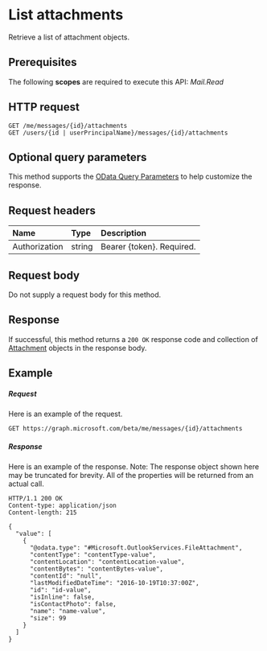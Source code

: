 # List attachments

Retrieve a list of attachment objects.
## Prerequisites
The following **scopes** are required to execute this API: _Mail.Read_ 
## HTTP request
<!-- { "blockType": "ignored" } -->
```http
GET /me/messages/{id}/attachments
GET /users/{id | userPrincipalName}/messages/{id}/attachments
```
## Optional query parameters
This method supports the [OData Query Parameters](http://developer.microsoft.com/en-us/graph/docs/overview/query_parameters) to help customize the response.

## Request headers
| Name       | Type | Description|
|:-----------|:------|:----------|
| Authorization  | string  | Bearer {token}. Required. |

## Request body
Do not supply a request body for this method.
## Response
If successful, this method returns a `200 OK` response code and collection of [Attachment](../resources/attachment.md) objects in the response body.
## Example
##### Request
Here is an example of the request.
<!-- {
  "blockType": "request",
  "name": "get_attachments"
}-->
```http
GET https://graph.microsoft.com/beta/me/messages/{id}/attachments
```
##### Response
Here is an example of the response. Note: The response object shown here may be truncated for brevity. All of the properties will be returned from an actual call.
<!-- {
  "blockType": "response",
  "truncated": true,
  "@odata.type": "microsoft.graph.attachment",
  "isCollection": true
} -->
```http
HTTP/1.1 200 OK
Content-type: application/json
Content-length: 215

{
  "value": [
    {
      "@odata.type": "#Microsoft.OutlookServices.FileAttachment",
      "contentType": "contentType-value",
      "contentLocation": "contentLocation-value",
      "contentBytes": "contentBytes-value",
      "contentId": "null",
      "lastModifiedDateTime": "2016-10-19T10:37:00Z",
      "id": "id-value",
      "isInline": false,
      "isContactPhoto": false,
      "name": "name-value",
      "size": 99
    }
  ]
}
```

<!-- uuid: 8fcb5dbc-d5aa-4681-8e31-b001d5168d79
2015-10-25 14:57:30 UTC -->
<!-- {
  "type": "#page.annotation",
  "description": "List attachments",
  "keywords": "",
  "section": "documentation",
  "tocPath": ""
}-->